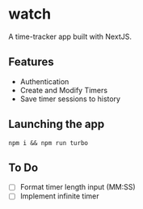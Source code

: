 # watch

A time-tracker app built with NextJS.

## Features

-   Authentication
-   Create and Modify Timers
-   Save timer sessions to history

## Launching the app

```
npm i && npm run turbo
```

## To Do

-   [ ] Format timer length input (MM:SS)
-   [ ] Implement infinite timer
